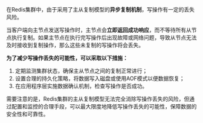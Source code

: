 在Redis集群中，由于采用了主从复制模型的**异步复制机制**，写操作有一定的丢失风险。

当客户端向主节点发送写操作时，主节点会**立即返回成功响应**，而不等待所有从节点执行复制。如果主节点在执行完写操作后出现故障或网络问题，导致从节点无法及时接收到复制操作，那么这些未复制的写操作将会丢失。

**为了减少写操作丢失的可能性，可以采取以下措施：**

1. 定期监测集群状态，确保主从节点之间的复制正常进行；
2. 设置合理的持久化策略，将数据写入磁盘或使用AOF模式以便数据恢复；
3. 在应用程序层实施数据确认机制，检查写操作是否成功。

需要注意的是，Redis集群的主从复制模型无法完全消除写操作丢失的风险，但通过配置和监控的合理手段，可以最大限度地降低写操作丢失的可能性，保障数据的安全性和可靠性。

